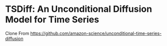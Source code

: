 # TSDiff: An Unconditional Diffusion Model for Time Series

Clone From https://github.com/amazon-science/unconditional-time-series-diffusion

